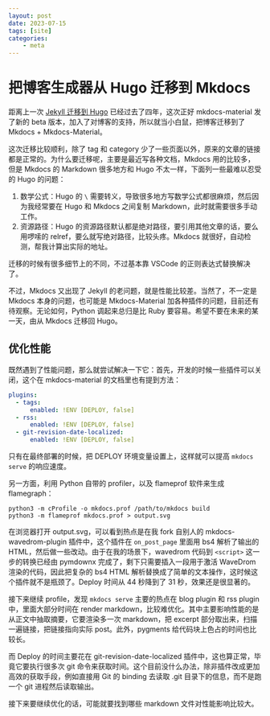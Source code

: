 ```yaml
---
layout: post
date: 2023-07-15
tags: [site]
categories:
    - meta
---
```


# 把博客生成器从 Hugo 迁移到 Mkdocs

距离上一次 [Jekyll 迁移到 Hugo](migrate-from-jekyll-to-hugo.md) 已经过去了四年，这次正好 mkdocs-material 发了新的 beta 版本，加入了对博客的支持，所以就当小白鼠，把博客迁移到了 Mkdocs + Mkdocs-Material。

这次迁移比较顺利，除了 tag 和 category 少了一些页面以外，原来的文章的链接都是正常的。为什么要迁移呢，主要是最近写各种文档，Mkdocs 用的比较多，但是 Mkdocs 的 Markdown 很多地方和 Hugo 不太一样，下面列一些最难以忍受的 Hugo 的问题：

1. 数学公式：Hugo 的 `\` 需要转义，导致很多地方写数学公式都很麻烦，然后因为我经常要在 Hugo 和 Mkdocs 之间复制 Markdown，此时就需要很多手动工作。
2. 资源路径：Hugo 的资源路径默认都是绝对路径，要引用其他文章的话，要么用啰嗦的 relref，要么就写绝对路径，比较头疼。Mkdocs 就很好，自动检测，帮我计算出实际的地址。

迁移的时候有很多细节上的不同，不过基本靠 VSCode 的正则表达式替换解决了。

不过，Mkdocs 又出现了 Jekyll 的老问题，就是性能比较差。当然了，不一定是 Mkdocs 本身的问题，也可能是 Mkdocs-Material 加各种插件的问题，目前还有待观察。无论如何，Python 调起来总归是比 Ruby 要容易。希望不要在未来的某一天，由从 Mkdocs 迁移回 Hugo。

<!-- more -->

## 优化性能

既然遇到了性能问题，那么就尝试解决一下它：首先，开发的时候一些插件可以关闭，这个在 mkdocs-material 的文档里也有提到方法：

```yaml
plugins:
  - tags:
      enabled: !ENV [DEPLOY, false]
  - rss:
      enabled: !ENV [DEPLOY, false]
  - git-revision-date-localized:
      enabled: !ENV [DEPLOY, false]
```

只有在最终部署的时候，把 DEPLOY 环境变量设置上，这样就可以提高 `mkdocs serve` 的响应速度。

另一方面，利用 Python 自带的 profiler，以及 flameprof 软件来生成 flamegraph：

```shell
python3 -m cProfile -o mkdocs.prof /path/to/mkdocs build
python3 -m flameprof mkdocs.prof > output.svg
```

在浏览器打开 output.svg，可以看到热点是在我 fork 自别人的 mkdocs-wavedrom-plugin 插件中，这个插件在 `on_post_page` 里面用 bs4 解析了输出的 HTML，然后做一些改动。由于在我的场景下，wavedrom 代码到 `<script>` 这一步的转换已经由 pymdownx 完成了，剩下只需要插入一段用于激活 WaveDrom 渲染的代码，因此把复杂的 bs4 HTML 解析替换成了简单的文本操作，这时候这个插件就不是瓶颈了。Deploy 时间从 44 秒降到了 31 秒，效果还是很显著的。

接下来继续 profile，发现 `mkdocs serve` 主要的热点在 blog plugin 和 rss plugin 中，里面大部分时间在 render markdown，比较难优化。其中主要影响性能的是从正文中抽取摘要，它要渲染多一次 markdown，把 excerpt 部分取出来，扫描一遍链接，把链接指向实际 post。此外，pygments 给代码块上色占的时间也比较长。

而 Deploy 的时间主要花在 git-revision-date-localized 插件中，这也算正常，毕竟它要执行很多次 git 命令来获取时间。这个目前没什么办法，除非插件改成更加高效的获取手段，例如直接用 Git 的 binding 去读取 .git 目录下的信息，而不是跑一个 git 进程然后读取输出。

接下来要继续优化的话，可能就要找到哪些 markdown 文件对性能影响比较大。

